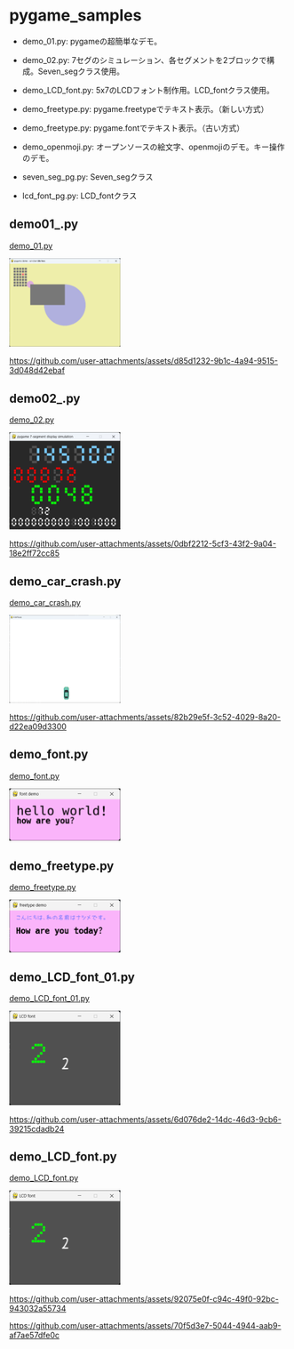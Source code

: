 # pygame_samples

 - demo_01.py: pygameの超簡単なデモ。
 - demo_02.py: 7セグのシミュレーション、各セグメントを2ブロックで構成。Seven_segクラス使用。
 - demo_LCD_font.py: 5x7のLCDフォント制作用。LCD_fontクラス使用。

 - demo_freetype.py: pygame.freetypeでテキスト表示。（新しい方式）
 - demo_freetype.py: pygame.fontでテキスト表示。（古い方式）
 - demo_openmoji.py: オープンソースの絵文字、openmojiのデモ。キー操作のデモ。
 - seven_seg_pg.py: Seven_segクラス
 - lcd_font_pg.py: LCD_fontクラス

## demo01_.py

[demo_01.py](demo_01.py)
<!-- [alt text](readme_images/image.png)
![alt text](readme_images/image.png) -->
<!-- ![alt text](readme_images/image.png) -->
[<img src="readme_resources/demo_01.png" width="200">](readme_resources/demo_01.png)


https://github.com/user-attachments/assets/d85d1232-9b1c-4a94-9515-3d048d42ebaf

## demo02_.py

[demo_02.py](demo_02.py)


[<img src="readme_resources/demo_02.png" width="200">](readme_resources/demo_02.png)

https://github.com/user-attachments/assets/0dbf2212-5cf3-43f2-9a04-18e2ff72cc85

## demo_car_crash.py

[demo_car_crash.py](demo_car_crash.py)


[<img src="readme_resources/demo_car_crash.png" width="200">](readme_resources/demo_car_crash.png)

https://github.com/user-attachments/assets/82b29e5f-3c52-4029-8a20-d22ea09d3300

## demo_font.py
[demo_font.py](demo_font.py)

[<img src="readme_resources/demo_font.png" width="200">](readme_resources/demo_font.png)

## demo_freetype.py

[demo_freetype.py](demo_freetype.py)

[<img src="readme_resources/demo_freetype.png" width="200">](readme_resources/demo_freetype.png)

## demo_LCD_font_01.py

[demo_LCD_font_01.py](demo_LCD_font_01.py)

[<img src="readme_resources/demo_LCD_font_01.png" width="200">](readme_resources/demo_LCD_font_01.png)

https://github.com/user-attachments/assets/6d076de2-14dc-46d3-9cb6-39215cdadb24

## demo_LCD_font.py

[demo_LCD_font.py](demo_LCD_font.py)

[<img src="readme_resources/demo_LCD_font.png" width="200">](readme_resources/demo_LCD_font.png)

https://github.com/user-attachments/assets/92075e0f-c94c-49f0-92bc-943032a55734

https://github.com/user-attachments/assets/70f5d3e7-5044-4944-aab9-af7ae57dfe0c



